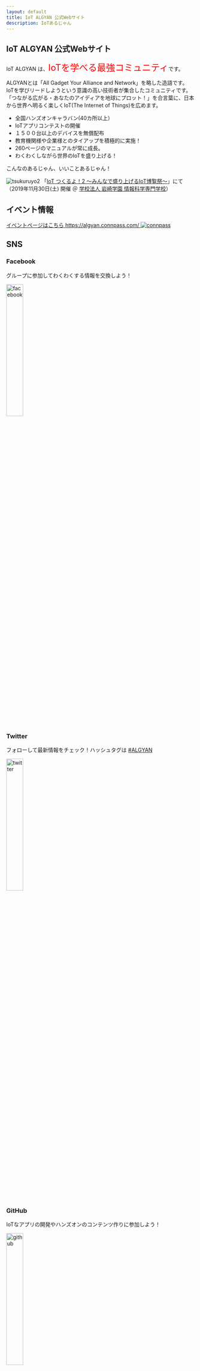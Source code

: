 ```yaml
---
layout: default
title: IoT ALGYAN 公式Webサイト
description: IoTあるじゃん
---
```


## IoT ALGYAN 公式Webサイト

IoT ALGYAN は、<font color="red" size="5">IoTを学べる最強コミュニティ</font>です。

ALGYANとは「All Gadget Your Alliance and Network」を略した造語です。  
IoTを学びリードしようという意識の高い技術者が集合したコミュニティです。  
「つながる広がる・あなたのアイディアを地球にプロット！」を合言葉に、日本から世界へ明るく楽しくIoT(The Internet of Things)を広めます。  

- 全国ハンズオンキャラバン(40カ所以上）
- IoTアプリコンテストの開催
- １５００台以上のデバイスを無償配布
- 教育機関様や企業様とのタイアップを積極的に実施！
- 260ページのマニュアルが常に成長。
- わくわくしながら世界のIoTを盛り上げる！

こんなのあるじゃん、いいことあるじゃん！

![tsukuruyo2](/img/tsukuruyo2.jpg)
「[IoT つくるよ！2 〜みんなで盛り上げるIoT博覧祭〜](https://www.tsukuruyo.net/)」にて  
（2019年11月30日(土) 開催 ＠ [学校法人 岩崎学園 情報科学専門学校](http://isc.iwasaki.ac.jp/index.html)）

## イベント情報

[イベントページはこちら https://algyan.connpass.com/
![connpass](/img/connpass.png)
](https://algyan.connpass.com/)

## SNS

### Facebook

グループに参加してわくわくする情報を交換しよう！

<a href="https://www.facebook.com/groups/ioytjp/"><img src="./img/f_logo_RGB-Hex-Blue_512.png" width="30%" alt="facebook"></a>　

### Twitter

フォローして最新情報をチェック！ハッシュタグは [#ALGYAN](https://twitter.com/search?q=%23ALGYAN&src=typed_query)

<a href="https://twitter.com/IOT_ALGYAN"><img src="./img/Twitter_Social_Icon_Circle_Color.png" width="30%" alt="twitter"></a>

### GitHub

IoTなアプリの開発やハンズオンのコンテンツ作りに参加しよう！

<a href="https://github.com/algyan"><img src="./img/GitHub-Mark-120px-plus.png" width="30%" alt="github"></a>

### ご支援（カンパ・ご協賛）のお願い

[こちらのページ](Donation)をご覧ください

## Members

IoTあるじゃんの素敵な仲間たちを紹介しています！  
ご自身の情報を掲載したい方は、[こちらの資料](https://gitpitch.com/takasehideki/ALGYAN-GitHub_PR-HandsOn/howto)に従ってGitHubでPull Requestをお送りください。

<!--
・お１人ずつ１行でコピペして編集してください（改行が入ると表のレイアウトが崩れます^^;
・お名前はハンドルネームなどでも構いません
・場所は住んでいるところや出没地など！
・SNSは、Facebook・Twitter・GitHubに対応しています。持っていないもの／掲載したくないものは消してください。
・あなたにとってIoTとは？ひと言お寄せください（セル内で改行を入れたい場合は<br>です）
-->

| お名前      | 場所    | SNS | あなたにとってIoTとは？ |
|:------------|:------|:---------:|:------|
| あるじゃん  | 地球    | [![facebook](img/facebook.png)](https://facebook.com/groups/ioytjp/) [![twitter](img/twitter.png)](https://twitter.com/IOT_ALGYAN) [![github](img/github.png)](https://github.com/algyan)   | こんなのあるじゃん、<br>いいことあるじゃん！ |
| 小暮敦彦（ALGYAN理事長だっ）  | 東京    | [![facebook](img/facebook.png)](https://www.facebook.com/atsuhiko.kogure) [![twitter](img/twitter.png)](https://twitter.com/from_akihabara) [![github](img/github.png)](https://github.com/atkogure)   | 総合格闘技と癒し<br>そして、トキメキ！ |
| takasehideki  | 京都    | [![facebook](img/facebook.png)](https://facebook.com/takasehideki) [![twitter](img/twitter.png)](https://twitter.com/TAKASEhideki) [![github](img/github.png)](https://github.com/takasehideki)   | テクノロジーへの愛！ |
| y-chinen  | Kyushu    | [![facebook](img/facebook.png)](https://facebook.com/groups/ioytjp/) [![twitter](img/twitter.png)](https://twitter.com/IOT_ALGYAN) [![github](img/github.png)](https://github.com/algyan)   | ワクワク！ |
| ないじゃん  | 宇宙    | [![facebook](img/facebook.png)](https://facebook.com/) [![twitter](img/twitter.png)](https://twitter.com/) [![github](img/github.png)](https://github.com/)   | なんにもないじゃん、<br>うまいはなしなんてないじゃん！ |
| sahorange      | Tokyo    | SNS | セミナー参加中 |
| YukoHara  | 東京    | [![facebook](img/facebook.png)](https://www.facebook.com/yuko.hara.58760/) [![twitter](img/twitter.png)](https://twitter.com/mameko0211) [![github](img/github.png)](https://github.com/YukoHara555/hello-world)   | テクノロジーの変化に頑張ってついていきます |
| みほ | かながわ    | [![facebook](img/facebook.png)](https://www.facebook.com/miho.nagahama.98) [![twitter](img/twitter.png)](https://twitter.com/Miho_x_x_N) [![github](img/github.png)](https://github.com/MihoNagahama)   | できてんのかな<br>どきどき |
| おおえ      | あるじゃん | [![facebook](img/facebook.png)](https://www.facebook.com/yutaka.ohe/) [![github](img/github.png)](https://github.com/y-ohe)   | いろいろなガジェットを<br>組み合わせ自由にネットに繋いで<br>いいことあるじゃん！ |
| 吉田健一  | 香川    | [![facebook](img/facebook.png)](https://www.facebook.com/setouchimusic1167/) [![twitter](img/twitter.png)](https://twitter.com/home?lang=ja) [![github](img/github.png)](https://github.com/scbc1167)   |ちょっと先の未来を拓くテクノロジー|
| robojp    | 名古屋 | [![facebook](img/facebook.png)](https://facebook.com/robojp/) [![twitter](img/twitter.png)](https://twitter.com/robojp) [![github](img/github.png)](https://github.com/robojp)   | こんなのあるじゃん、<br>とってもいいことあるじゃん！ |
| sone | 浜松    | [![facebook](img/facebook.png)](https://www.facebook.com/takuro.sone.1) [![twitter](img/twitter.png)](hhttps://twitter.com/s_o_n_e) [![github](img/github.png)](https://github.com/s-o-n-e)   |  |
| gpsnmea  | 神奈川 | [![facebook](img/facebook.png)](https://facebook.com/gpsnmea/) [![twitter](img/twitter.png)](https://twitter.com/gpsnmea) [![github](img/github.png)](https://github.com/gpsnmea)   | 電子工作大好き、3Dプリンター最高! |
| sannwa_o  | Aichi    | [![github](img/github.png)](https://github.com/sannwao)   | IoTはホビーと仕事(?) |
| 通りすがり  | 岡山    |[![github](img/github.png)](https://github.com/mrkwllstn)   | 不思議の国 |
| ヒロキ | 熊本    | [![facebook](img/facebook.png)](https://www.facebook.com/atsuhiko.kogure) [![twitter](img/twitter.png)](https://twitter.com/from_akihabara) [![github](img/github.png)](https://github.com/atkogure)   | モノづくり|
|matsujirushi|愛知|[![facebook](img/facebook.png)](https://www.facebook.com/takashi.matsuoka.37) [![twitter](img/twitter.png)](https://twitter.com/matsujirushi12) [![github](img/github.png)](https://github.com/matsujirushi)|ものづくり|
| Y.Fujita  | 神戸    | [![twitter](img/twitter.png)](https://twitter.com/YSFT_KOBE) [![github](img/github.png)](https://github.com/YSFT-KOBE)   | 恋人です！ |
| あらやん  | 栃木    | [![facebook](img/facebook.png)](https://facebook.com/) [![twitter](img/twitter.png)](https://twitter.com/) [![github](img/github.png)](https://github.com/ArayanAce)   | なんもないんだな。 |
| 西川幸延　  | 金沢    | [![facebook](img/facebook.png)](https://facebook.com/groups/doraetrobo/) [![twitter](img/twitter.png)](https://twitter.com/dora_etrobo) [![github](img/github.png)](https://github.com/etrobo)   | IoTラブ、<br>楽しい！ |
| arigema  | 地球    | [![github](img/github.png)](https://github.com/arigema)   | 気になっていること<br>知りたいことあるじゃん！ |
|たていし|多摩南部〜相模原| [![facebook](img/facebook.png)](https://www.facebook.com/akira.ignote) [![github](img/github.png)](https://github.com/greennote)|現実世界との架け橋|
| m1test  | 田舎    | [![facebook](img/facebook.png)](https://facebook.com/m1test/) [![twitter](img/twitter.png)](https://twitter.com/m1test) [![github](img/github.png)](https://github.com/mitest)   | IoT…縁ないなぁ |
| こにし  | 大阪  |  [![github](img/github.png)](https://github.com/akimasakonishi/) | ちょっとだけ触れる！ |
| katakaku | 太陽系    |  [![twitter](img/twitter.png)](https://twitter.com/konekonopapa) [![github](img/github.png)](https://github.com/katakaku)   | ネコでもできるかな、<br>いいことあるじゃん！ |
| 桜井　厚 ![image](https://avatars0.githubusercontent.com/u/64763?s=40) | 名古屋市    | [![github](img/github.png)](https://github.com/mocapapa/)   | 何か作りたい |
| Lakefield  | 鎌倉    | [![facebook](img/facebook.png)](https://www.facebook.com/akira.urano.73/) [![github](img/github.png)](https://github.com/lakefield7/)   |Enjoy、<br>IoT！ |
| 長谷川  | 横浜    | [![facebook](img/facebook.png)](https://facebook.com/yoshiaki.hasegawa.75) | 未知のもの、勉強するもの |
| KogaSense  | 札幌    | [![facebook](img/facebook.png)](https://facebook.com/takaaki.koga.98/) [![twitter](img/twitter.png)](https://twitter.com/KogaSense) [![github](img/github.png)](https://github.com/algyan)   | 老後の生業 |
| Cyber-U9  | 神奈川    |[![github](img/github.png)](https://github.com/Cyber-U9)   | 夢があるじゃん！ |
| utuka8086 | 関東    | [![github](img/github.png)](https://github.com/utuka8080)   | IOT<br>IOT! |
| keni-n  |  東京   | [![facebook](img/facebook.png)](https://facebook.com/KenichiNagai) [![github](img/github.png)](https://github.com/keni-n)   | 自分で作るもの |
| 安藤沙樹  | 仙台    | [![twitter](img/twitter.png)](https://twitter.com/PolTabasko) [![github](img/github.png)](https://github.com/and1720015)   | ロマンと可能性無限大 |
| 5002202  | 長野    |  | 役に立たない |
| Susumu  | 滋賀    | [![github](img/github.png)](https://github.com/SusumuOoe)   | AIとの両輪技術! |
| @tatsu1225  | くまもと    | [![facebook](img/facebook.png)](https://www.facebook.com/oikawa.tatsuhiro) [![twitter](img/twitter.png)](https://twitter.com/home) [![github](img/github.png)](https://github.com/tatsu1225)   | IoTあるじゃん！<br>組込み |
| hiroyuki_0252  | 鎌倉    | [![facebook](img/facebook.png)](https://www.facebook.com/hiroyuki.matsubara.58) [![github](img/github.png)](https://github.com/hrmatsubara)   | 最高の暇潰し！ |
| motoms  | 東京    | [![facebook](img/facebook.png)](https://https://www.facebook.com/profile.php?id=100000160636541) [![github](img/github.png)](https://github.com/makermotomi)   | 興味のままに楽しむ！、<br>動いたら面白い！ |
| ながひさ  | 埼玉    | [![facebook](img/facebook.png)](https://facebook.com/kenzo.nagahisa/) [![twitter](img/twitter.png)](https://twitter.com/kenzonag) [![github](img/github.png)](https://github.com/nagahisa)   | 良いかげんで、<br>ぼちぼちやろうねー |
| 弘T  | 関西    | [![facebook](img/facebook.png)](https://facebook.com/遠塚弘) [![github](img/github.png)](https://github.com/HiroshiTotsuka)   | 勉強してます<br>苦戦中|
| isoy  | 港区赤坂    | [![github](img/github.png)](https://github.com/300350)   | 脳みそサウナ<br>気持ちいい！ |
| Atomu Hidaka  | 東京・府中市  | [![facebook](img/facebook.png)](https://www.facebook.com/ahidaka) [![twitter](img/twitter.png)](https://twitter.com/AtomuHidaka) [![github](img/github.png)](https://github.com/ahidaka)   | GitHub 最高！違うか。IoT最高！ |
| fu  | 東京    | [![github](img/github.png)](https://github.com/fu-s28)   | いろいろ<br>おもしろい<br>つながり |
| Az  | 東京    | [![twitter](img/twitter.png)](https://twitter.com/imuz) [![github](img/github.png)](https://github.com/Azu-Y)   | 自分に便利なおもちゃを作れるツール♪<br>（だといいなぁ） |
| 出木谷 佳彦 | 地球    | [![github](img/github.png)](https://github.com/dekigai)   | 便利な生活 |
| koujik  | 横浜    | [![twitter](img/twitter.png)](https://twitter.com/koujik) [![github](img/github.png)](https://github.com/koujik)   | Lチカからスタート |
| sato  |  山奥    | [![github](img/github.png)](https://github.com/yamabosi)   | ちょっとした、<br>楽しい暇つぶし |
| Cognac  | Japan    | [![github](img/github.png)](https://github.com/Cognac-Git)   | 夢 |
| きくゆた  | 高知県香美市 | [![facebook](img/facebook.png)](https://www.facebook.com/yutaka.kikuchi.7549) [![twitter](img/twitter.png)](https://twitter.com/kikuyuta) [![github](img/github.png)](https://github.com/kikuyuta)   | Elixir/Nerves入門<br>お楽しみに |
| 鄭　喆敏（テイ　アキトシ）  | 信州    | [![facebook](img/facebook.png)](https://facebook.com/akitoshi.tei) [![twitter](img/twitter.png)](https://twitter.com/akitoshi_tei) [![github](img/github.png)](https://github.com/AkitoshiTei)   | 信州南部を拠点に活動しています。<br>IoTは生活を楽しくするためのツールだと思います。 |
| simopion | tokyo   | [![facebook](img/facebook.png)](https://facebook.com/jun.shimoyama/) [![twitter](img/twitter.png)](https://twitter.com/JunShimoyama) [![github](img/github.png)](https://github.com/simopion/)   | わくわくの源 |
| ygoto  | niigata    | [![twitter](img/twitter.png)](https://twitter.com/YAckerman4) [![github](img/github.png)](https://github.com/yoshua-ackerman)   | aaa |
| gitochan88  | 大阪    | [![facebook](img/facebook.png)](https://www.facebook.com/atsushi.itoh.37) [![twitter](img/twitter.png)](https://twitter.com/a_itochan) [![github](img/github.png)](https://github.com/gitochan88)   | こんなのあるじゃん、<br>いいことあるじゃん！ |
| BotanicFields | 川崎市 | [![facebook](img/facebook.png)](https://www.facebook.com/botanicfields/) [![twitter](img/twitter.png)](https://twitter.com/botanicfields) [![github](img/github.png)](https://github.com/botanicfields)   | to be one of Makers、<br>To be! |
| mtikeda  | M's    | [![twitter](img/twitter.png)](https://twitter.com/mtikeda) [![github](img/github.png)](https://github.com/mtikedagit)   | 未知 |
| やぎ  | 神奈川   |  [![twitter](img/twitter.png)](https://twitter.com/goatpmrf) [![github](img/github.png)](https://github.com/goatpmrf)   | 楽しいやつ |
| 林　伸夫  | 田舎    | [![facebook](img/facebook.png)](https://www.facebook.com/nobuoh) [![twitter](img/twitter.png)](https://twitter.com/haya_sann) [![github](img/github.png)](https://github.com/algyan)   | あなたにとってのIoTとは<br>世の中を支配したいよ |
| YOKO  | 横浜＿大府    | [![facebook](img/facebook.png)](https://https://www.facebook.com/yoko.fukunaga.54) [![github](img/github.png)](https://https://github.com/Hiromumama)   | 人の効率的管理手法、<br>将来の仕事 |
| なかまえ  | 川崎    | [![facebook](img/facebook.png)](https://facebook.com/ryo.nakamae.3/) [![twitter](img/twitter.png)](https://twitter.com/ryo_naka) [![github](img/github.png)](https://github.com/RyoNakamae)   | 業務に見せかけられる趣味 |
| dimanche  | Kyoto  | [![twitter](img/twitter.png)](https://twitter.com/m301892) [![github](img/github.png)](https://github.com/alamozza)   | I love it! |
| kein  | 日本    | [![twitter](img/twitter.png)](https://twitter.com/Kein74007910) [![github](img/github.png)](https://github.com/keinR35)   |IoTといえば、<br>ビッグデータ |
| Julia  | Tokyo    | [![facebook](img/facebook.png)](https://facebook.com/nakano.hideko.5) [![twitter](img/twitter.png)](https://twitter.com/julia_hn) [![github](img/github.png)](https://github.com/Julia-hn)   | 豊かで、楽しい遊び！ |
| atoc  | 大阪    | ひみつ　というかほとんど使っていない   | ネットも動かせる組み込み |
| Tsuka  | 奈良    | [![facebook](img/facebook.png)](https://facebook.com/groups/katsutakat/) [![twitter](img/twitter.png)](https://twitter.com/AkiraSenpai_KT) [![github](img/github.png)](https://github.com/TsukaGit)   | 魔宮<br>そして迷走 |
| mkt  | shibuya    | [![facebook](img/facebook.png)](https://ja-jp.facebook.com/CompuTrainer/) [![twitter](img/twitter.png)](https://twitter.com/computrainerjpn) [![github](img/github.png)](https://github.com/algyan)   | こんなのあるじゃん、<br>いいことあるじゃん！ |
| nono  | 四国    | [![github](img/github.png)](https://github.com/nonosan85)   | うーん<br>難しい！ |
| myasu  | Kurashiki    | [![facebook](img/facebook.png)](https://www.facebook.com/yasuhiro.miyake.5076) [![twitter](img/twitter.png)](https://twitter.com/etcinitd) [![github](img/github.png)](https://github.com/trihome)   | 技術のサンドボックス |
| lirevo  | 新潟    | [![facebook](img/facebook.png)](https://www.facebook.com/lirevo.sugi) [![twitter](img/twitter.png)](https://twitter.com/a10teki) | こんなのあるじゃん、<br>いいことあるじゃん！ |
| test  | Moon    | [![facebook](img/facebook.png)](https://facebook.com/) [![twitter](img/twitter.png)](https://twitter.com/) [![github](img/github.png)](https://github.com/)   | 楽をして早く帰るためのもの |
| excl-zoo  | 東京    | [![twitter](img/twitter.png)](https://twitter.com/exclzoo) [![github](img/github.png)](https://github.com/exclzoo)   | 何が新しいのかわからないのがいい！ |
| holy  | 東京    | [![twitter](img/twitter.png)](https://twitter.com/holy) [![github](img/github.png)](https://github.com/Tomo-Horiuchi)   | こんなのあるじゃん、<br>いいことあるじゃん！ |
| いぎ  | 大阪    | [![facebook](img/facebook.png)](https://facebook.com/yasu.igi/) [![twitter](img/twitter.png)](https://twitter.com/igiy) [![github](img/github.png)](https://github.com/igiy)   | いろんなことができる夢の入り口 |
| usertumi  | kanagawa    | [![github](img/github.png)](https://github.com/usertumi)   | 手軽にできる<br>モノづくり |
| hide        | 神奈川  | [![facebook](img/facebook.png)](https://facebook.com/sample/) [![twitter](img/twitter.png)](https://twitter.com/sample) [![github](img/github.png)](https://github.com/)   | 総合格闘技<br>そしてトキメキ |
| いのうえ　みのる  | とうきょうと    | [![facebook](img/facebook.png)](https://facebook.com/minoru.inoue.90) [![twitter](img/twitter.png)](https://twitter.com/henjin01_Fab) [![github](img/github.png)](https://github.com/henjin0)   | エンジニア会の<br>総合格闘技! |
| 金子  | 北海道    | [![github](img/github.png)](https://github.com/ToshiakiKaneko)   | 監視されてる。 |
| ゆうこりん  | こりん星    | [![facebook](img/facebook.png)](https://facebook.com/) [![twitter](img/twitter.png)](https://twitter.com/) [![github](img/github.png)](https://github.com/algyan)   | ばくはつしちゃったじゃん |
| tonegawa | 地球    |  [![twitter](img/twitter.png)](https://twitter.com/to_ne_gawa) [![github](img/github.png)](https://github.com/tnriver)   | こんなのあるじゃん、<br>いいことあるじゃん！ |
| tyokochin  | ｔokyo    | [![facebook](img/facebook.png)]() [![twitter](img/twitter.png)]() [![github](img/github.png)](https://github.com/tyokochin)   | 便利そう |
| Watabou  | 東京    | [![facebook](img/facebook.png)](https://www.facebook.com/wataru.kato.186) [![twitter](img/twitter.png)](https://twitter.com/zae38) [![github](img/github.png)](https://github.com/watarukato)   | 永遠のLチカ<br>そろそろLチカの次へ  |
| 夏目久作  | 茨城県    | [![twitter][![github](img/github.png)](https://github.com/qsaku)   | 現在勉強中です！ |
| ヒロ  | 中国地方    | [![facebook](img/facebook.png)] [![twitter](img/twitter.png)](https://twitter.com/hironetoge5228) [![github](img/github.png)](https://github.com/hiro-hiro)   | もっといじっていきたいもの |
